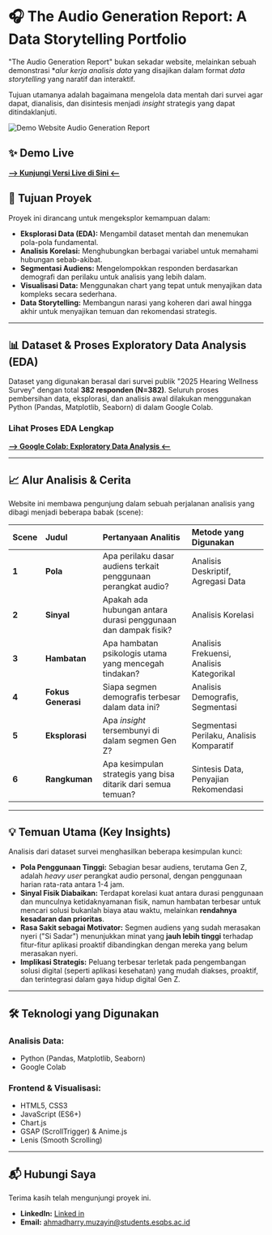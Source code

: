 # 🎧 The Audio Generation Report: A Data Storytelling Portfolio

 "The Audio Generation Report" bukan sekadar website, melainkan sebuah demonstrasi **alur kerja analisis data* yang disajikan dalam format *data storytelling* yang naratif dan interaktif.

Tujuan utamanya adalah bagaimana mengelola data mentah dari survei agar dapat, dianalisis, dan disintesis menjadi *insight* strategis yang dapat ditindaklanjuti.

![Demo Website Audio Generation Report](asset/web.gif) 


## ✨ Demo Live

**[--> Kunjungi Versi Live di Sini <--](https://health-hear-analyst-pdnk9q0rm-harryzyns-projects.vercel.app)**


## 🎯 Tujuan Proyek
Proyek ini dirancang untuk mengeksplor kemampuan dalam:

* **Eksplorasi Data (EDA):** Mengambil dataset mentah dan menemukan pola-pola fundamental.
* **Analisis Korelasi:** Menghubungkan berbagai variabel untuk memahami hubungan sebab-akibat.
* **Segmentasi Audiens:** Mengelompokkan responden berdasarkan demografi dan perilaku untuk analisis yang lebih dalam.
* **Visualisasi Data:** Menggunakan chart yang tepat untuk menyajikan data kompleks secara sederhana.
* **Data Storytelling:** Membangun narasi yang koheren dari awal hingga akhir untuk menyajikan temuan dan rekomendasi strategis.

---

## 📊 Dataset & Proses Exploratory Data Analysis (EDA)
Dataset yang digunakan berasal dari survei publik "2025 Hearing Wellness Survey" dengan total **382 responden (N=382)**. Seluruh proses pembersihan data, eksplorasi, dan analisis awal dilakukan menggunakan Python (Pandas, Matplotlib, Seaborn) di dalam Google Colab.

### Lihat Proses EDA Lengkap
**[--> Google Colab: Exploratory Data Analysis <--](https://colab.research.google.com/drive/1W8PP0yO4JTvm0Bo31Y_vlVp13aLs9TVJ)**

---

## 📈 Alur Analisis & Cerita
Website ini membawa pengunjung dalam sebuah perjalanan analisis yang dibagi menjadi beberapa babak (scene):

| Scene | Judul | Pertanyaan Analitis | Metode yang Digunakan |
| :--- | :--- | :--- | :--- |
| **1** | **Pola** | Apa perilaku dasar audiens terkait penggunaan perangkat audio? | Analisis Deskriptif, Agregasi Data |
| **2** | **Sinyal** | Apakah ada hubungan antara durasi penggunaan dan dampak fisik? | Analisis Korelasi |
| **3** | **Hambatan** | Apa hambatan psikologis utama yang mencegah tindakan? | Analisis Frekuensi, Analisis Kategorikal |
| **4** | **Fokus Generasi** | Siapa segmen demografis terbesar dalam data ini? | Analisis Demografis, Segmentasi |
| **5** | **Eksplorasi** | Apa *insight* tersembunyi di dalam segmen Gen Z? | Segmentasi Perilaku, Analisis Komparatif |
| **6** | **Rangkuman** | Apa kesimpulan strategis yang bisa ditarik dari semua temuan? | Sintesis Data, Penyajian Rekomendasi |

---

## 💡 Temuan Utama (Key Insights)
Analisis dari dataset survei menghasilkan beberapa kesimpulan kunci:

* **Pola Penggunaan Tinggi:** Sebagian besar audiens, terutama Gen Z, adalah *heavy user* perangkat audio personal, dengan penggunaan harian rata-rata antara 1-4 jam.
* **Sinyal Fisik Diabaikan:** Terdapat korelasi kuat antara durasi penggunaan dan munculnya ketidaknyamanan fisik, namun hambatan terbesar untuk mencari solusi bukanlah biaya atau waktu, melainkan **rendahnya kesadaran dan prioritas**.
* **Rasa Sakit sebagai Motivator:** Segmen audiens yang sudah merasakan nyeri ("Si Sadar") menunjukkan minat yang **jauh lebih tinggi** terhadap fitur-fitur aplikasi proaktif dibandingkan dengan mereka yang belum merasakan nyeri.
* **Implikasi Strategis:** Peluang terbesar terletak pada pengembangan solusi digital (seperti aplikasi kesehatan) yang mudah diakses, proaktif, dan terintegrasi dalam gaya hidup digital Gen Z.

---

## 🛠️ Teknologi yang Digunakan
### Analisis Data:
* Python (Pandas, Matplotlib, Seaborn)
* Google Colab

### Frontend & Visualisasi:
* HTML5, CSS3
* JavaScript (ES6+)
* Chart.js
* GSAP (ScrollTrigger) & Anime.js
* Lenis (Smooth Scrolling)

---

## 📬 Hubungi Saya
Terima kasih telah mengunjungi proyek ini.

* **LinkedIn:** [Linked in](https://www.linkedin.com/in/harry-muzayin-b7758729a/)
* **Email:** ahmadharry.muzayin@students.esqbs.ac.id
